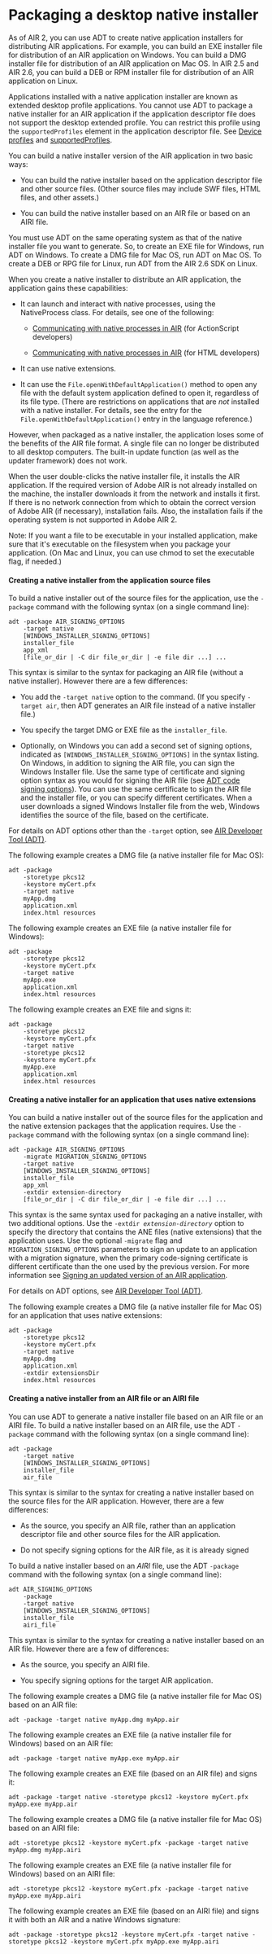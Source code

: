 # Packaging a desktop native installer

As of AIR 2, you can use ADT to create native application installers for
distributing AIR applications. For example, you can build an EXE installer file
for distribution of an AIR application on Windows. You can build a DMG installer
file for distribution of an AIR application on Mac OS. In AIR 2.5 and AIR 2.6,
you can build a DEB or RPM installer file for distribution of an AIR application
on Linux.

Applications installed with a native application installer are known as extended
desktop profile applications. You cannot use ADT to package a native installer
for an AIR application if the application descriptor file does not support the
desktop extended profile. You can restrict this profile using the
`supportedProfiles` element in the application descriptor file. See
[Device profiles](WS144092a96ffef7cc16ddeea2126bb46b82f-8000.html) and
[supportedProfiles](WSfffb011ac560372f2fea1812938a6e463-7fe2.html).

You can build a native installer version of the AIR application in two basic
ways:

- You can build the native installer based on the application descriptor file
  and other source files. (Other source files may include SWF files, HTML files,
  and other assets.)

- You can build the native installer based on an AIR file or based on an AIRI
  file.

You must use ADT on the same operating system as that of the native installer
file you want to generate. So, to create an EXE file for Windows, run ADT on
Windows. To create a DMG file for Mac OS, run ADT on Mac OS. To create a DEB or
RPG file for Linux, run ADT from the AIR 2.6 SDK on Linux.

When you create a native installer to distribute an AIR application, the
application gains these capabilities:

- It can launch and interact with native processes, using the NativeProcess
  class. For details, see one of the following:

  - [Communicating with native processes in AIR](https://web.archive.org/web/20150414032840/http://help.adobe.com/en_US/as3/dev/WSb2ba3b1aad8a27b060d22f991220f00ad8a-8000.html)
    (for ActionScript developers)

  - [Communicating with native processes in AIR](https://web.archive.org/web/20150414032840/http://help.adobe.com/en_US/air/html/dev/WSb2ba3b1aad8a27b060d22f991220f00ad8a-8000.html)
    (for HTML developers)

- It can use native extensions.

- It can use the `File.openWithDefaultApplication()` method to open any file
  with the default system application defined to open it, regardless of its file
  type. (There are restrictions on applications that are _not_ installed with a
  native installer. For details, see the entry for the
  `File.openWithDefaultApplication()` entry in the language reference.)

However, when packaged as a native installer, the application loses some of the
benefits of the AIR file format. A single file can no longer be distributed to
all desktop computers. The built-in update function (as well as the updater
framework) does not work.

When the user double-clicks the native installer file, it installs the AIR
application. If the required version of Adobe AIR is not already installed on
the machine, the installer downloads it from the network and installs it first.
If there is no network connection from which to obtain the correct version of
Adobe AIR (if necessary), installation fails. Also, the installation fails if
the operating system is not supported in Adobe AIR 2.

Note: If you want a file to be executable in your installed application, make
sure that it's executable on the filesystem when you package your application.
(On Mac and Linux, you can use chmod to set the executable flag, if needed.)

#### Creating a native installer from the application source files

To build a native installer out of the source files for the application, use the
`-package` command with the following syntax (on a single command line):

    adt -package AIR_SIGNING_OPTIONS
        -target native
        [WINDOWS_INSTALLER_SIGNING_OPTIONS]
        installer_file
        app_xml
        [file_or_dir | -C dir file_or_dir | -e file dir ...] ...

This syntax is similar to the syntax for packaging an AIR file (without a native
installer). However there are a few differences:

- You add the `-target native` option to the command. (If you specify
  `-target air`, then ADT generates an AIR file instead of a native installer
  file.)

- You specify the target DMG or EXE file as the `installer_file`.

- Optionally, on Windows you can add a second set of signing options, indicated
  as `[WINDOWS_INSTALLER_SIGNING_OPTIONS]` in the syntax listing. On Windows, in
  addition to signing the AIR file, you can sign the Windows Installer file. Use
  the same type of certificate and signing option syntax as you would for
  signing the AIR file (see
  [ADT code signing options](WS5b3ccc516d4fbf351e63e3d118666ade46-7f72.html)).
  You can use the same certificate to sign the AIR file and the installer file,
  or you can specify different certificates. When a user downloads a signed
  Windows Installer file from the web, Windows identifies the source of the
  file, based on the certificate.

For details on ADT options other than the `-target` option, see
[AIR Developer Tool (ADT)](WS5b3ccc516d4fbf351e63e3d118666ade46-7fd9.html).

The following example creates a DMG file (a native installer file for Mac OS):

    adt -package
        -storetype pkcs12
        -keystore myCert.pfx
        -target native
        myApp.dmg
        application.xml
        index.html resources

The following example creates an EXE file (a native installer file for Windows):

    adt -package
        -storetype pkcs12
        -keystore myCert.pfx
        -target native
        myApp.exe
        application.xml
        index.html resources

The following example creates an EXE file and signs it:

    adt -package
        -storetype pkcs12
        -keystore myCert.pfx
        -target native
        -storetype pkcs12
        -keystore myCert.pfx
        myApp.exe
        application.xml
        index.html resources

#### Creating a native installer for an application that uses native extensions

You can build a native installer out of the source files for the application and
the native extension packages that the application requires. Use the `-package`
command with the following syntax (on a single command line):

    adt -package AIR_SIGNING_OPTIONS
        -migrate MIGRATION_SIGNING_OPTIONS
        -target native
        [WINDOWS_INSTALLER_SIGNING_OPTIONS]
        installer_file
        app_xml
        -extdir extension-directory
        [file_or_dir | -C dir file_or_dir | -e file dir ...] ...

This syntax is the same syntax used for packaging an a native installer, with
two additional options. Use the `-extdir `_`extension-directory`_ option to
specify the directory that contains the ANE files (native extensions) that the
application uses. Use the optional `-migrate` flag and
`MIGRATION_SIGNING_OPTIONS` parameters to sign an update to an application with
a migration signature, when the primary code-signing certificate is different
certificate than the one used by the previous version. For more information see
[Signing an updated version of an AIR application](WS13ACB483-1711-43c0-9049-0A7251630A7D.html).

For details on ADT options, see
[AIR Developer Tool (ADT)](WS5b3ccc516d4fbf351e63e3d118666ade46-7fd9.html).

The following example creates a DMG file (a native installer file for Mac OS)
for an application that uses native extensions:

    adt -package
        -storetype pkcs12
        -keystore myCert.pfx
        -target native
        myApp.dmg
        application.xml
        -extdir extensionsDir
        index.html resources

#### Creating a native installer from an AIR file or an AIRI file

You can use ADT to generate a native installer file based on an AIR file or an
AIRI file. To build a native installer based on an AIR file, use the ADT
`-package` command with the following syntax (on a single command line):

    adt -package
        -target native
        [WINDOWS_INSTALLER_SIGNING_OPTIONS]
        installer_file
        air_file

This syntax is similar to the syntax for creating a native installer based on
the source files for the AIR application. However, there are a few differences:

- As the source, you specify an AIR file, rather than an application descriptor
  file and other source files for the AIR application.

- Do not specify signing options for the AIR file, as it is already signed

To build a native installer based on an _AIRI_ file, use the ADT `-package`
command with the following syntax (on a single command line):

    adt AIR_SIGNING_OPTIONS
        -package
        -target native
        [WINDOWS_INSTALLER_SIGNING_OPTIONS]
        installer_file
        airi_file

This syntax is similar to the syntax for creating a native installer based on an
AIR file. However there are a few of differences:

- As the source, you specify an AIRI file.

- You specify signing options for the target AIR application.

The following example creates a DMG file (a native installer file for Mac OS)
based on an AIR file:

    adt -package -target native myApp.dmg myApp.air

The following example creates an EXE file (a native installer file for Windows)
based on an AIR file:

    adt -package -target native myApp.exe myApp.air

The following example creates an EXE file (based on an AIR file) and signs it:

    adt -package -target native -storetype pkcs12 -keystore myCert.pfx myApp.exe myApp.air

The following example creates a DMG file (a native installer file for Mac OS)
based on an AIRI file:

    adt -storetype pkcs12 -keystore myCert.pfx -package -target native myApp.dmg myApp.airi

The following example creates an EXE file (a native installer file for Windows)
based on an AIRI file:

    adt -storetype pkcs12 -keystore myCert.pfx -package -target native myApp.exe myApp.airi

The following example creates an EXE file (based on an AIRI file) and signs it
with both an AIR and a native Windows signature:

    adt -package -storetype pkcs12 -keystore myCert.pfx -target native -storetype pkcs12 -keystore myCert.pfx myApp.exe myApp.airi
